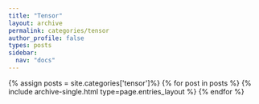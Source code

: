 ```yaml
---
title: "Tensor"
layout: archive
permalink: categories/tensor
author_profile: false
types: posts
sidebar:
  nav: "docs"
---
```


{% assign posts = site.categories['tensor']%}
{% for post in posts %}
  {% include archive-single.html type=page.entries_layout %}
{% endfor %}